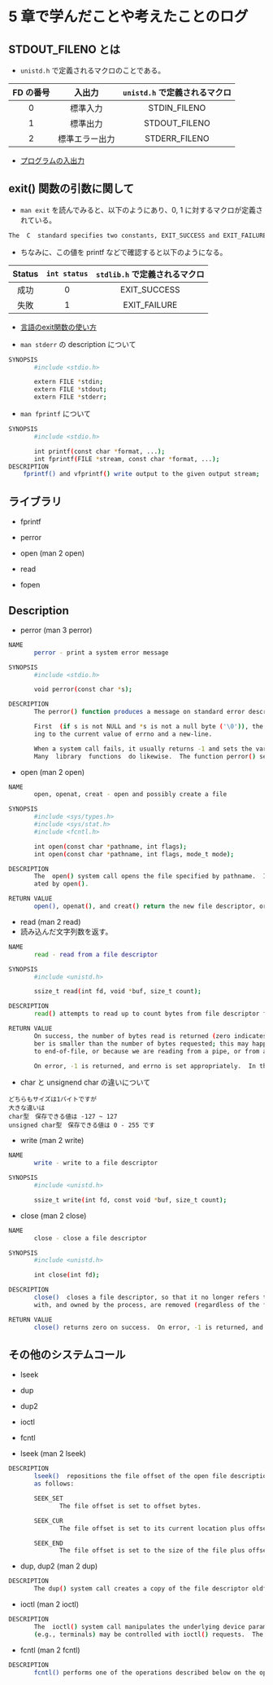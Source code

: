 # 5 章で学んだことや考えたことのログ

## STDOUT_FILENO とは
- `unistd.h` で定義されるマクロのことである。

| FD の番号 | 入出力 | `unistd.h` で定義されるマクロ |
| :---: | :---: | :---: |
| 0 | 標準入力 | STDIN_FILENO |
| 1 | 標準出力 | STDOUT_FILENO |
| 2 | 標準エラー出力 | STDERR_FILENO |

- [プログラムの入出力](https://kaworu.jpn.org/c/%E3%83%97%E3%83%AD%E3%82%B0%E3%83%A9%E3%83%A0%E3%81%AE%E5%85%A5%E5%87%BA%E5%8A%9B)

## exit() 関数の引数に関して
- `man exit` を読んでみると、以下のようにあり、0, 1 に対するマクロが定義されている。

```bash
The  C  standard specifies two constants, EXIT_SUCCESS and EXIT_FAILURE, that may be passed to exit() to indicate successful or unsuccessful termination, respectively.
```

- ちなみに、この値を printf などで確認すると以下のようになる。

| Status | `int status` | `stdlib.h` で定義されるマクロ |
| :---: | :---: | :---: |
| 成功 | 0 | EXIT_SUCCESS |
| 失敗 | 1 | EXIT_FAILURE |

- [言語のexit関数の使い方](https://kaworu.jpn.org/c/C%E8%A8%80%E8%AA%9E%E3%81%AEexit%E9%96%A2%E6%95%B0%E3%81%AE%E4%BD%BF%E3%81%84%E6%96%B9)

- `man stderr` の description について

```bash
SYNOPSIS
       #include <stdio.h>

       extern FILE *stdin;
       extern FILE *stdout;
       extern FILE *stderr;
```

- `man fprintf` について

```bash
SYNOPSIS
       #include <stdio.h>

       int printf(const char *format, ...);
       int fprintf(FILE *stream, const char *format, ...);
DESCRIPTION
    fprintf() and vfprintf() write output to the given output stream;
```

## ライブラリ
- fprintf
- perror

- open (man 2 open)
- read
- fopen

## Description
- perror (man 3 perror)

```bash
NAME
       perror - print a system error message

SYNOPSIS
       #include <stdio.h>

       void perror(const char *s);

DESCRIPTION
       The perror() function produces a message on standard error describing the last error encountered during a call to a system or library function.

       First  (if s is not NULL and *s is not a null byte ('\0')), the argument string s is printed, followed by a colon and a blank.  Then an error message correspond‐
       ing to the current value of errno and a new-line.

       When a system call fails, it usually returns -1 and sets the variable errno to a value describing what went wrong.  (These values can  be  found  in  <errno.h>.)
       Many  library  functions  do likewise.  The function perror() serves to translate this error code into human-readable form.
```
- open (man 2 open)

```bash
NAME
       open, openat, creat - open and possibly create a file

SYNOPSIS
       #include <sys/types.h>
       #include <sys/stat.h>
       #include <fcntl.h>

       int open(const char *pathname, int flags);
       int open(const char *pathname, int flags, mode_t mode);

DESCRIPTION
       The  open() system call opens the file specified by pathname.  If the specified file does not exist, it may optionally (if O_CREAT is specified in flags) be cre‐
       ated by open().

RETURN VALUE
       open(), openat(), and creat() return the new file descriptor, or -1 if an error occurred (in which case, errno is set appropriately).
```
- read (man 2 read)
- 読み込んだ文字列数を返す。

```bash
NAME
       read - read from a file descriptor

SYNOPSIS
       #include <unistd.h>

       ssize_t read(int fd, void *buf, size_t count);

DESCRIPTION
       read() attempts to read up to count bytes from file descriptor fd into the buffer starting at buf.

RETURN VALUE
       On success, the number of bytes read is returned (zero indicates end of file), and the file position is advanced by this number.  It is not an error if this num‐
       ber is smaller than the number of bytes requested; this may happen for example because fewer bytes are actually available right now (maybe because we were  close
       to end-of-file, or because we are reading from a pipe, or from a terminal), or because read() was interrupted by a signal.  See also NOTES.

       On error, -1 is returned, and errno is set appropriately.  In this case, it is left unspecified whether the file position (if any) changes.
```

- char と unsignend char の違いについて

```text
どちらもサイズは1バイトですが
大きな違いは
char型　保存できる値は -127 ~ 127
unsigned char型　保存できる値は 0 - 255 です
```

- write (man 2 write)

```bash
NAME
       write - write to a file descriptor

SYNOPSIS
       #include <unistd.h>

       ssize_t write(int fd, const void *buf, size_t count);
```

- close (man 2 close)

```bash
NAME
       close - close a file descriptor

SYNOPSIS
       #include <unistd.h>

       int close(int fd);

DESCRIPTION
       close()  closes a file descriptor, so that it no longer refers to any file and may be reused.  Any record locks (see fcntl(2)) held on the file it was associated
       with, and owned by the process, are removed (regardless of the file descriptor that was used to obtain the lock).

RETURN VALUE
       close() returns zero on success.  On error, -1 is returned, and errno is set appropriately.
```

## その他のシステムコール

- lseek
- dup
- dup2
- ioctl
- fcntl

- lseek (man 2 lseek)

```bash
DESCRIPTION
       lseek()  repositions the file offset of the open file description associated with the file descriptor fd to the argument offset according to the directive whence
       as follows:

       SEEK_SET
              The file offset is set to offset bytes.

       SEEK_CUR
              The file offset is set to its current location plus offset bytes.

       SEEK_END
              The file offset is set to the size of the file plus offset bytes.
```

- dup, dup2 (man 2 dup)

```bash
DESCRIPTION
       The dup() system call creates a copy of the file descriptor oldfd, using the lowest-numbered unused file descriptor for the new descriptor.
```

- ioctl (man 2 ioctl)

```bash
DESCRIPTION
       The  ioctl() system call manipulates the underlying device parameters of special files.  In particular, many operating characteristics of character special files
       (e.g., terminals) may be controlled with ioctl() requests.  The argument fd must be an open file descriptor.
```

- fcntl (man 2 fcntl)

```bash
DESCRIPTION
       fcntl() performs one of the operations described below on the open file descriptor fd.  The operation is determined by cmd.
```
